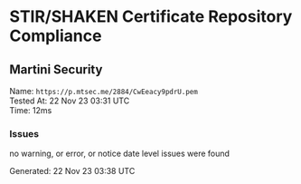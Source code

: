 # STIR/SHAKEN Certificate Repository Compliance

## Martini Security

Name: `https://p.mtsec.me/2884/CwEeacy9pdrU.pem`\
Tested At: 22 Nov 23 03:31 UTC\
Time: 12ms

### Issues

no warning, or error, or notice date level issues were found

Generated: 22 Nov 23 03:38 UTC